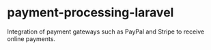# payment-processing-laravel
Integration of payment gateways such as PayPal and Stripe to receive online payments.
